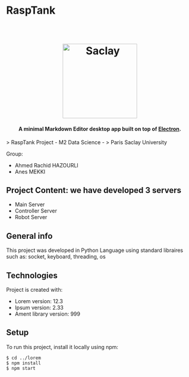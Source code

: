 # RaspTank


<h1 align="center">
  <br>
  <a href="http://www.amitmerchant.com/electron-markdownify"><img src="https://upload.wikimedia.org/wikipedia/commons/thumb/3/3d/Logo_Universit%C3%A9_Paris-Saclay.svg/2560px-Logo_Universit%C3%A9_Paris-Saclay.svg.png" alt="Saclay" width="200"></a>
</h1>
<h4 align="center">A minimal Markdown Editor desktop app built on top of <a href="http://electron.atom.io" target="_blank">Electron</a>.</h4>
> RaspTank Project - M2 Data Science - 
> Paris Saclay University

Group:
- Ahmed Rachid HAZOURLI
- Anes MEKKI


## Project Content: we have developed 3 servers 
* Main Server
* Controller Server
* Robot Server

## General info
This project was developed in Python Language using standard libraires such as: socket, keyboard, threading, os
## Technologies
Project is created with:
* Lorem version: 12.3
* Ipsum version: 2.33
* Ament library version: 999
	
## Setup
To run this project, install it locally using npm:

```
$ cd ../lorem
$ npm install
$ npm start
```
